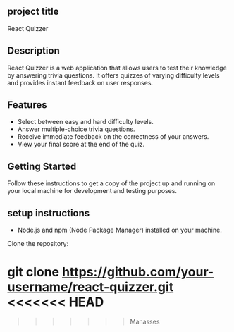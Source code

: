 ## project title
 React Quizzer

## Description

React Quizzer is a web application that allows users to test their knowledge by answering trivia questions. It offers quizzes of varying difficulty levels and provides instant feedback on user responses.

## Features

- Select between easy and hard difficulty levels.
- Answer multiple-choice trivia questions.
- Receive immediate feedback on the correctness of your answers.
- View your final score at the end of the quiz.

## Getting Started

Follow these instructions to get a copy of the project up and running on your local machine for development and testing purposes.

## setup instructions

- Node.js and npm (Node Package Manager) installed on your machine.

 Clone the repository:

   git clone https://github.com/your-username/react-quizzer.git
<<<<<<< HEAD
=======

>>>>>>> Manasses
